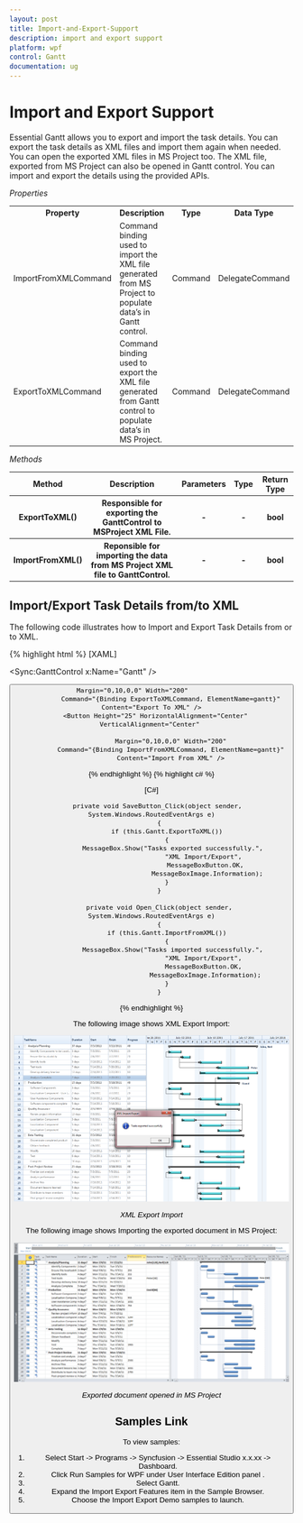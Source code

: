 ```yaml
---
layout: post
title: Import-and-Export-Support
description: import and export support
platform: wpf
control: Gantt
documentation: ug
---
```


# Import and Export Support

Essential Gantt allows you to export and import the task details. You can export the task details as XML files and import them again when needed. You can open the exported XML files in MS Project too. The XML file, exported from MS Project can also be opened in Gantt control. You can import and export the details using the provided APIs.

_Properties_

<table>
<tr>
<th>
Property </th><th>
Description </th><th>
Type </th><th>
Data Type </th></tr>
<tr>
<td>
ImportFromXMLCommand</td><td>
Command binding used to import the XML file generated from MS Project to populate data’s in Gantt control.</td><td>
Command</td><td>
DelegateCommand</td></tr>
<tr>
<td>
ExportToXMLCommand</td><td>
Command binding used to export the XML file generated from Gantt control to populate data’s in MS Project.</td><td>
Command</td><td>
DelegateCommand</td></tr>
</table>


_Methods_

<table>
<tr>
<th>
Method </th><th>
Description </th><th>
Parameters </th><th>
Type </th><th>
Return Type </th></tr>
<tr>
<th>
ExportToXML()</th><th>
Responsible for exporting the GanttControl to MSProject XML File.</th><th>
-</th><th>
-</th><th>
bool</th></tr>
<tr>
<th>
ImportFromXML()</th><th>
Reponsible for importing the data from MS Project XML file to GanttControl.</th><th>
-</th><th>
-</th><th>
bool</th></tr>
</table>


## Import/Export Task Details from/to XML

The following code illustrates how to Import and Export Task Details from or to XML.


{% highlight html %}
[XAML]

<Sync:GanttControl x:Name="Gantt" />


<StackPanel Orientation="Horizontal" HorizontalAlignment="Center">
      <Button Height="25" HorizontalAlignment="Center" VerticalAlignment="Center" 

              Margin="0,10,0,0" Width="200"                    
              Command="{Binding ExportToXMLCommand, ElementName=gantt}"                    Content="Export To XML" />
      <Button Height="25" HorizontalAlignment="Center" VerticalAlignment="Center" 

              Margin="0,10,0,0" Width="200"
              Command="{Binding ImportFromXMLCommand, ElementName=gantt}"
              Content="Import From XML" />
</StackPanel>

{% endhighlight  %}
{% highlight c# %}

[C#]

       private void SaveButton_Click(object sender, System.Windows.RoutedEventArgs e)
        {
            if (this.Gantt.ExportToXML())
            {
                MessageBox.Show("Tasks exported successfully.", 
                                "XML Import/Export", 
                                 MessageBoxButton.OK, 
                                 MessageBoxImage.Information);
            }
        }

        private void Open_Click(object sender, System.Windows.RoutedEventArgs e)
        {
            if (this.Gantt.ImportFromXML())
            {
                MessageBox.Show("Tasks imported successfully.", 
                                "XML Import/Export", 
                                MessageBoxButton.OK, 
                                MessageBoxImage.Information);
            }
        }


{% endhighlight  %}


The following image shows XML Export Import:



![](Import-and-Export-Support_images/Import-and-Export-Support_img1.png)



_XML Export Import_



The following image shows Importing the exported document in MS Project: 



![](Import-and-Export-Support_images/Import-and-Export-Support_img2.png)



_Exported document opened in MS Project_



## Samples Link

To view samples: 

1. Select Start -> Programs -> Syncfusion -> Essential Studio x.x.xx -> Dashboard.
1. Click Run Samples for WPF under User Interface Edition panel .
2. Select Gantt.
3. Expand the Import Export Features item in the Sample Browser.
4. Choose the Import Export Demo samples to launch.



